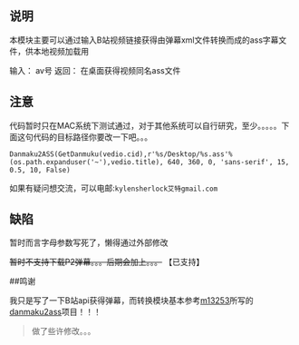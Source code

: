 ## 说明

本模块主要可以通过输入B站视频链接获得由弹幕xml文件转换而成的ass字幕文件，供本地视频加载用

输入：
    av号
返回：
    在桌面获得视频同名ass文件
    
## 注意
代码暂时只在MAC系统下测试通过，对于其他系统可以自行研究，至少。。。。。下面这句代码的目标路径你要改一下吧。。。

```
Danmaku2ASS(GetDanmuku(vedio.cid),r'%s/Desktop/%s.ass'%(os.path.expanduser('~'),vedio.title), 640, 360, 0, 'sans-serif', 15, 0.5, 10, False)
```
如果有疑问想交流，可以电邮:`kylensherlock艾特gmail.com`


## 缺陷
暂时而言字母参数写死了，懒得通过外部修改

~~暂时不支持下载P2弹幕。。。后期会加上。。。~~ 【已支持】

##鸣谢

我只是写了一下B站api获得弹幕，而转换模块基本参考[m13253](https://github.com/m13253)所写的[danmaku2ass](https://github.com/m13253/danmaku2ass)项目！！！

> 做了些许修改。。。